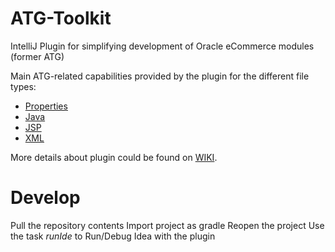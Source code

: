 # ATG-Toolkit
IntelliJ Plugin for simplifying development of Oracle eCommerce modules (former ATG)

Main ATG-related capabilities provided by the plugin for the different file types:
* [Properties](https://github.com/chivaler/ATG-Toolkit/wiki/Properties-Files-Capabilities)
* [Java](https://github.com/chivaler/ATG-Toolkit/wiki/Java-Classes-Capabilities)
* [JSP](https://github.com/chivaler/ATG-Toolkit/wiki/JSP-File-Capabilities)
* [XML](https://github.com/chivaler/ATG-Toolkit/wiki/XML-Files-Capabilities)

More details about plugin could be found on [WIKI](https://github.com/chivaler/ATG-Toolkit/wiki). 

# Develop
Pull the repository contents
Import project as gradle
Reopen the project
Use the task *runIde* to Run/Debug Idea with the plugin

